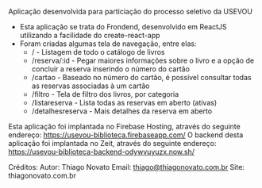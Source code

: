 Aplicação desenvolvida para particiação do processo seletivo da USEVOU

- Esta aplicação se trata do Frondend, desenvolvido em ReactJS utilizando a facilidade do create-react-app
- Foram criadas algumas tela de navegação, entre elas:
    - / - Listagem de todo o catálogo de livros
    - /reserva/:id - Pegar maiores informações sobre o livro e a opção de concluir a reserva inserindo o número do cartão
    - /cartao - Baseado no número do cartão, é possível consultar todas as reservas associadas à um cartão
    - /filtro - Tela de filtro dos livros, por categoria
    - /listareserva - Lista todas as reservas em aberto (ativas)
    - /detalhesreserva - Mais detalhes da reserva em aberto

Esta aplicação foi implantada no Firebase Hosting, através do seguinte endereço: https://usevou-biblioteca.firebaseapp.com/
O backend desta aplicação foi implantada no Zeit, através do seguinte endereço: https://usevou-biblioteca-backend-odywvuyuzx.now.sh/


Créditos:
Autor: Thiago Novato
Email: thiago@thiagonovato.com.br
Site: thiagonovato.com.br